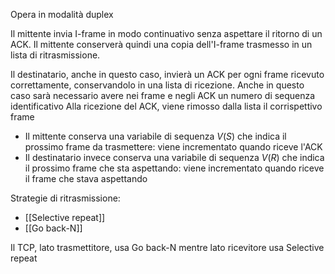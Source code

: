Opera in modalità duplex

Il mittente invia I-frame in modo continuativo senza aspettare il ritorno di un ACK. Il mittente conserverà quindi una copia dell'I-frame trasmesso in un lista di ritrasmissione. 

Il destinatario, anche in questo caso, invierà un ACK per ogni frame ricevuto correttamente, conservandolo in una lista di ricezione. Anche in questo caso sarà necessario avere nei frame e negli ACK un numero di sequenza identificativo
Alla ricezione del ACK, viene rimosso dalla lista il corrispettivo frame

- Il mittente conserva una variabile di sequenza $V(S)$ che indica il prossimo frame da trasmettere: viene incrementato quando riceve l'ACK
- Il destinatario invece conserva una variabile di sequenza $V(R)$ che indica il prossimo frame che sta aspettando: viene incrementato quando riceve il frame che stava aspettando

Strategie di ritrasmissione:
- [[Selective repeat]]
- [[Go back-N]]

Il TCP, lato trasmettitore, usa Go back-N mentre lato ricevitore usa Selective repeat
